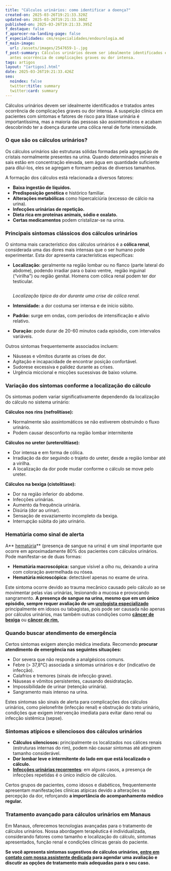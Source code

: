 ```yaml
---
title: "Cálculos urinários: como identificar a doença?"
created-on: 2025-03-26T19:21:33.320Z
updated-on: 2025-03-26T19:21:33.360Z
published-on: 2025-03-26T19:21:33.395Z
f_destaque: false
f_aparecer-na-landing-page: false
f_especialidades: cms/especialidades/endourologia.md
f_main-image:
  url: /assets/images/2547659-1-.jpg
f_post-summary: Cálculos urinários devem ser idealmente identificados e tratados
  antes ocorrência de complicações graves ou dor intensa.
tags: artigos
layout: "[artigos].html"
date: 2025-03-26T19:21:33.426Z
seo:
  noindex: false
  twitter:title: summary
  twitter:card: summary
---
```

Cálculos urinários devem ser idealmente identificados e tratados antes ocorrência de complicações graves ou dor intensa. A suspeição clínica em pacientes com sintomas e fatores de risco para litíase urinária é importantíssima, mas a maioria das pessoas são assintomáticos e acabam descobrindo ter a doença durante uma cólica renal de forte intensidade.

### O que são os cálculos urinários?

Os cálculos urinários são estruturas sólidas formadas pela agregação de cristais normalmente presentes na urina. Quando determinados minerais e sais estão em concentração elevada, sem água em quantidade suficiente para diluí-los, eles se agregam e formam pedras de diversos tamanhos.

A formação dos cálculos está relacionada a diversos fatores:

* **Baixa ingestão de líquidos.**
* **Predisposição genética** e histórico familiar.
* **Alterações metabólicas** como hipercalciúria (excesso de cálcio na urina).
* **Infecções urinárias de repetição.**
* **Dieta rica em proteínas animais, sódio e oxalato.**
* **Certas medicamentos** podem cristalizar-se na urina.

### Principais sintomas clássicos dos cálculos urinários

O sintoma mais característico dos cálculos urinários é a **cólica renal**, considerada uma das dores mais intensas que o ser humano pode experimentar. Esta dor apresenta características específicas:

* **Localização:** geralmente na região lombar ou no flanco (parte lateral do abdome), podendo irradiar para o baixo ventre,  região inguinal (“virilha") ou região genital. Homens com cólica renal podem ter dor testicular.

  ![]()

  *Localização típica da dor durante uma crise de cólica renal.*
* **Intensidade:** a dor costuma ser intensa e de início súbito.
* **Padrão:** surge em ondas, com períodos de intensificação e alívio relativo.
* **Duração:** pode durar de 20-60 minutos cada episódio, com intervalos variáveis.

Outros sintomas frequentemente associados incluem:

* Náuseas e vômitos durante as crises de dor.
* Agitação e incapacidade de encontrar posição confortável.
* Sudorese excessiva e palidez durante as crises.
* Urgência miccional e micções sucessivas de baixo volume.

### Variação dos sintomas conforme a localização do cálculo

Os sintomas podem variar significativamente dependendo da localização do cálculo no sistema urinário:

**Cálculos nos rins (nefrolitíase):**

* Normalmente são assintomáticos se não estiverem obstruindo o fluxo urinário.
* Podem causar desconforto na região lombar intermitente

**Cálculos no ureter (ureterolitíase):**

* Dor intensa e em forma de cólica.
* Irradiação da dor seguindo o trajeto do ureter, desde a região lombar até a virilha.
* A localização da dor pode mudar conforme o cálculo se move pelo ureter.

**Cálculos na bexiga (cistolitíase):**

* Dor na região inferior do abdome.
* Infecções urinárias.
* Aumento da frequência urinária.
* Disúria (dor ao urinar).
* Sensação de esvaziamento incompleto da bexiga.
* Interrupção súbita do jato urinário.

### Hematúria como sinal de alerta

A** [hematúria](https://uroconsult.com.br/artigos/hematuria-diagnostico-e-tratamento-do-sangramento-urinario/)** (presença de sangue na urina) é um sinal importante que ocorre em aproximadamente 80% dos pacientes com cálculos urinários. Pode manifestar-se de duas formas:

* **Hematúria macroscópica:** sangue visível a olho nu, deixando a urina com coloração avermelhada ou rósea.
* **Hematúria microscópica:** detectável apenas no exame de urina.

Este sintoma ocorre devido ao trauma mecânico causado pelo cálculo ao se movimentar pelas vias urinárias, lesionando a mucosa e provocando sangramento. **A presença de sangue na urina, mesmo que em um único episódio, sempre requer avaliação de um [urologista especializado](https://uroconsult.com.br/)** principalmente em idosos ou tabagistas, pois pode ser causada não apenas por cálculos urinários, mas também outras condições como **[câncer de bexiga](https://uroconsult.com.br/artigos/c%C3%A2ncer-de-bexiga-diagn%C3%B3stico-e-tratamento-do-quarto-c%C3%A2ncer-mais-comum-em-homens/)** ou **[câncer de rim](https://uroconsult.com.br/artigos/quais-s%C3%A3o-os-tipos-de-c%C3%A2ncer-de-rim/),**

### Quando buscar atendimento de emergência

Certos sintomas exigem atenção médica imediata. Recomendo **procurar atendimento de emergência nas seguintes situações:**

* Dor severa que não responde a analgésicos comuns.
* Febre (> 37,8°C) associada a sintomas urinários e dor (indicativo de infecção).
* Calafrios e tremores (sinais de infecção grave).
* Náuseas e vômitos persistentes, causando desidratação.
* Impossibilidade de urinar (retenção urinária).
* Sangramento mais intenso na urina.

Estes sintomas são sinais de alerta para complicações dos cálculos urinários, como pielonefrite (infecção renal) e obstrução do trato urinário, condições que exigem intervenção imediata para evitar dano renal ou infecção sistêmica (sepse).

### Sintomas atípicos e silenciosos dos cálculos urinários

* **Cálculos silenciosos:** principalmente os localizados nos cálices renais (estruturas internas do rim), podem não causar sintomas até atingirem tamanho considerável.
* **Dor lombar leve e intermitente do lado em que está localizado o cálculo.**
* **[Infecções urinárias recorrentes](https://uroconsult.com.br/artigos/infeccoes-urinarias-de-repeticao/)**: em alguns casos, a presença de infecções repetidas é o único indício de cálculos.

Certos grupos de pacientes, como idosos e diabéticos, frequentemente apresentam manifestações clínicas atípicas devido a alterações na percepção da dor, reforçando **a importância do acompanhamento médico regular.**

### Tratamento avançado para cálculos urinários em Manaus

Em Manaus, oferecemos tecnologias avançadas para o tratamento de cálculos urinários. Nossa abordagem terapêutica é individualizada, considerando fatores como tamanho e localização do cálculo, sintomas apresentados, função renal e condições clínicas gerais do paciente.

**Se você apresenta sintomas sugestivos de cálculos urinários, [entre em contato com nossa assistente dedicada](https://api.whatsapp.com/send?phone=5592981270310) para agendar uma avaliação e discutir as opções de tratamento mais adequadas para o seu caso.**